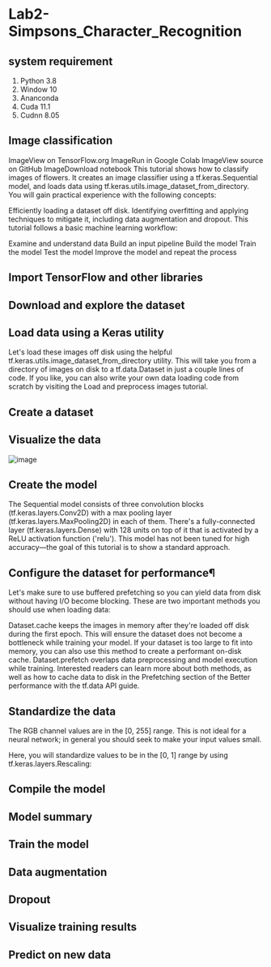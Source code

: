 # Lab2-Simpsons_Character_Recognition

## system requirement
1. Python 3.8
2. Window 10
3. Ananconda
4. Cuda 11.1
5. Cudnn 8.05



## Image classification
ImageView on TensorFlow.org	ImageRun in Google Colab	ImageView source on GitHub	ImageDownload notebook
This tutorial shows how to classify images of flowers. It creates an image classifier using a tf.keras.Sequential model, and loads data using tf.keras.utils.image_dataset_from_directory. You will gain practical experience with the following concepts:

Efficiently loading a dataset off disk.
Identifying overfitting and applying techniques to mitigate it, including data augmentation and dropout.
This tutorial follows a basic machine learning workflow:

Examine and understand data
Build an input pipeline
Build the model
Train the model
Test the model
Improve the model and repeat the process


## Import TensorFlow and other libraries

## Download and explore the dataset

## Load data using a Keras utility

Let's load these images off disk using the helpful tf.keras.utils.image_dataset_from_directory utility. This will take you from a directory of images on disk to a tf.data.Dataset in just a couple lines of code. If you like, you can also write your own data loading code from scratch by visiting the Load and preprocess images tutorial.

## Create a dataset

## Visualize the data
![image](https://user-images.githubusercontent.com/93765298/147376625-33f7f1f0-1efd-4d13-8960-0706aa0702b5.png)

## Create the model
The Sequential model consists of three convolution blocks (tf.keras.layers.Conv2D) with a max pooling layer (tf.keras.layers.MaxPooling2D) in each of them. There's a fully-connected layer (tf.keras.layers.Dense) with 128 units on top of it that is activated by a ReLU activation function ('relu'). This model has not been tuned for high accuracy—the goal of this tutorial is to show a standard approach.




## Configure the dataset for performance¶
Let's make sure to use buffered prefetching so you can yield data from disk without having I/O become blocking. These are two important methods you should use when loading data:

Dataset.cache keeps the images in memory after they're loaded off disk during the first epoch. This will ensure the dataset does not become a bottleneck while training your model. If your dataset is too large to fit into memory, you can also use this method to create a performant on-disk cache.
Dataset.prefetch overlaps data preprocessing and model execution while training.
Interested readers can learn more about both methods, as well as how to cache data to disk in the Prefetching section of the Better performance with the tf.data API guide.


## Standardize the data
The RGB channel values are in the [0, 255] range. This is not ideal for a neural network; in general you should seek to make your input values small.

Here, you will standardize values to be in the [0, 1] range by using tf.keras.layers.Rescaling:

## Compile the model
## Model summary
## Train the model
## Data augmentation
## Dropout
## Visualize training results
## Predict on new data



